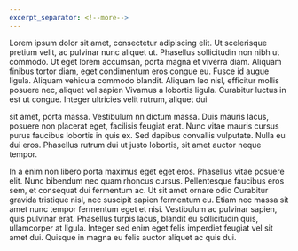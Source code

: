 ```yaml
---
excerpt_separator: <!--more-->
---
```


Lorem ipsum dolor sit amet, consectetur adipiscing elit. Ut scelerisque pretium velit, ac pulvinar 
nunc aliquet ut. Phasellus sollicitudin non nibh ut commodo. Ut eget lorem accumsan, porta magna et
viverra diam. Aliquam finibus tortor diam, eget condimentum eros congue eu. Fusce id augue ligula. 
Aliquam vehicula commodo blandit. Aliquam leo nisl, efficitur mollis posuere nec, aliquet vel sapien
Vivamus a lobortis ligula. Curabitur luctus in est ut congue. Integer ultricies velit rutrum, aliquet dui
<!--more-->
sit amet, porta massa. Vestibulum nn dictum massa. Duis mauris lacus, posuere non placerat eget,
facilisis feugiat erat. Nunc vitae mauris cursus purus faucibus lobortis in quis ex. Sed dapibus convallis
vulputate. Nulla eu dui eros. Phasellus rutrum dui ut justo lobortis, sit amet auctor neque tempor.

In a enim non libero porta maximus eget eget eros. Phasellus vitae posuere elit. Nunc bibendum nec quam
rhoncus cursus. Pellentesque faucibus eros sem, et consequat dui fermentum ac. Ut sit amet ornare odio
Curabitur gravida tristique nisl, nec suscipit sapien fermentum eu. Etiam nec massa sit amet nunc tempor
fermentum eget et nisi. Vestibulum ac pulvinar sapien, quis pulvinar erat. Phasellus turpis lacus, blandit
eu sollicitudin quis, ullamcorper at ligula. Integer sed enim eget felis imperdiet feugiat vel sit amet
dui. Quisque in magna eu felis auctor aliquet ac quis dui.